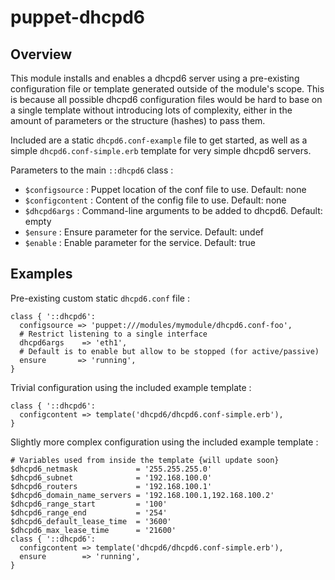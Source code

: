 # puppet-dhcpd6

## Overview

This module installs and enables a dhcpd6 server using a pre-existing
configuration file or template generated outside of the module's scope.
This is because all possible dhcpd6 configuration files would be hard
to base on a single template without introducing lots of complexity,
either in the amount of parameters or the structure (hashes) to pass them.

Included are a static `dhcpd6.conf-example` file to get started, as well as
a simple `dhcpd6.conf-simple.erb` template for very simple dhcpd6 servers.

Parameters to the main `::dhcpd6` class :

* `$configsource` : Puppet location of the conf file to use. Default: none
* `$configcontent` : Content of the config file to use. Default: none
* `$dhcpd6args` : Command-line arguments to be added to dhcpd6. Default: empty
* `$ensure` : Ensure parameter for the service. Default: undef
* `$enable` : Enable parameter for the service. Default: true

## Examples

Pre-existing custom static `dhcpd6.conf` file :
```puppet
class { '::dhcpd6':
  configsource => 'puppet:///modules/mymodule/dhcpd6.conf-foo',
  # Restrict listening to a single interface
  dhcpd6args    => 'eth1',
  # Default is to enable but allow to be stopped (for active/passive)
  ensure       => 'running',
}
```

Trivial configuration using the included example template :
```puppet
class { '::dhcpd6':
  configcontent => template('dhcpd6/dhcpd6.conf-simple.erb'),
}
```

Slightly more complex configuration using the included example template :
```puppet
# Variables used from inside the template {will update soon}
$dhcpd6_netmask             = '255.255.255.0'
$dhcpd6_subnet              = '192.168.100.0'
$dhcpd6_routers             = '192.168.100.1'
$dhcpd6_domain_name_servers = '192.168.100.1,192.168.100.2'
$dhcpd6_range_start         = '100'
$dhcpd6_range_end           = '254'
$dhcpd6_default_lease_time  = '3600'
$dhcpd6_max_lease_time      = '21600'
class { '::dhcpd6':
  configcontent => template('dhcpd6/dhcpd6.conf-simple.erb'),
  ensure        => 'running',
}
```
